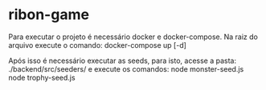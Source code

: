 # ribon-game

Para executar o projeto é necessário docker e docker-compose.
Na raiz do arquivo execute o comando: docker-compose up [-d]

Após isso é necessário executar as seeds, para isto, acesse a pasta: ./backend/src/seeders/
e execute os comandos:
node monster-seed.js
node trophy-seed.js



